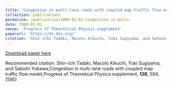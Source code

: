 ```yaml
---
title: "Congestion in multi-lane roads with coupled map traffic flow model"
collection: publications
permalink: /publication/2000-01-01-Congestion_in_multi-
date: 2000-01-01
venue: 'Progress of Theoretical Physics supplement'
paperurl: 'https://dx.doi.org/'
citation: 'Shin-ichi Tadaki, Macoto Kikuchi, Yuki Sugiyama, and Satoshi Yukawa,Congestion in multi-lane roads with coupled map traffic flow model,Progress of Theoretical Physics supplement, <b>138</b>, 594, (595)'
---
```


<a href='https://dx.doi.org/'>Download paper here</a>

Recommended citation: Shin-ichi Tadaki, Macoto Kikuchi, Yuki Sugiyama, and Satoshi Yukawa,Congestion in multi-lane roads with coupled map traffic flow model,Progress of Theoretical Physics supplement, <b>138</b>, 594, (595)